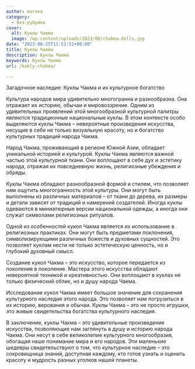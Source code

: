 ```yaml
---
author: morava
category:
  - без-рубрики
cover:
  alt: Куклы Чакма
  image: /wp-content/uploads/2023/08/chakma-dolls.jpg
date: "2023-08-25T11:51:51+00:00"
title: Куклы Чакма
description: Куклы Чакма
keywords: Куклы Чакма
url: /kukly-chakma/

---
```

Загадочное наследие: Куклы Чакма и их культурное богатство

Культура народов мира удивительно многогранна и разнообразна. Она отражает их историю, обычаи и мировоззрение. Одним из удивительных проявлений этой многообразной культурной палитры являются традиционные национальные куклы. В этом контексте особо выделяются куклы Чакма – невероятные произведения искусства, несущие в себе не только визуальную красоту, но и богатство культурных традиций народа Чакма.

Народ Чакма, проживающий в регионе Южной Азии, обладает уникальной историей и культурой. Куклы Чакма являются важной частью этой культурной ткани. Они воплощают в себе дух и эстетику народа, отражая их повседневную жизнь, религиозные убеждения и обряды.

Куклы Чакма обладают разнообразной формой и стилем, что позволяет нам ощутить многогранность этой культуры. Они могут быть выполнены из различных материалов – от ткани до дерева, их размеры и детали зависят от традиций и намерений создателей. Иногда куклы одеваются в миниатюрные версии национальной одежды, а иногда они служат символами религиозных ритуалов.

Одной из особенностей кукол Чакма является их использование в религиозных практиках. Они могут быть предметами поклонения, символизирующими различных божеств и духовных сущностей. Это позволяет куклам нести не только эстетическую ценность, но и глубокий духовный смысл.

Создание кукол Чакма – это искусство, которое передается из поколения в поколение. Мастера этого искусства обладают невероятной техникой и креативностью. Они воплощают в куклах не только физический облик, но и душу народа Чакма.

Исследование кукол Чакма имеет большое значение для сохранения культурного наследия этого народа. Это позволяет нам погрузиться в их историю, верования и обычаи. Куклы Чакма – это не просто игрушки, это живые свидетельства богатства культурного наследия.

В заключение, куклы Чакма – это удивительные произведения искусства, позволяющие нам заглянуть в душу и историю народа Чакма. Они несут в себе великолепие культурного многообразия, обогащая наше понимание мира и его народов. Эти маленькие шедевры свидетельствуют о том, что культурное наследие – это сокровищница знаний, доступная каждому, кто готов узнать и оценить красоту и мудрость разных уголков нашей планеты.
